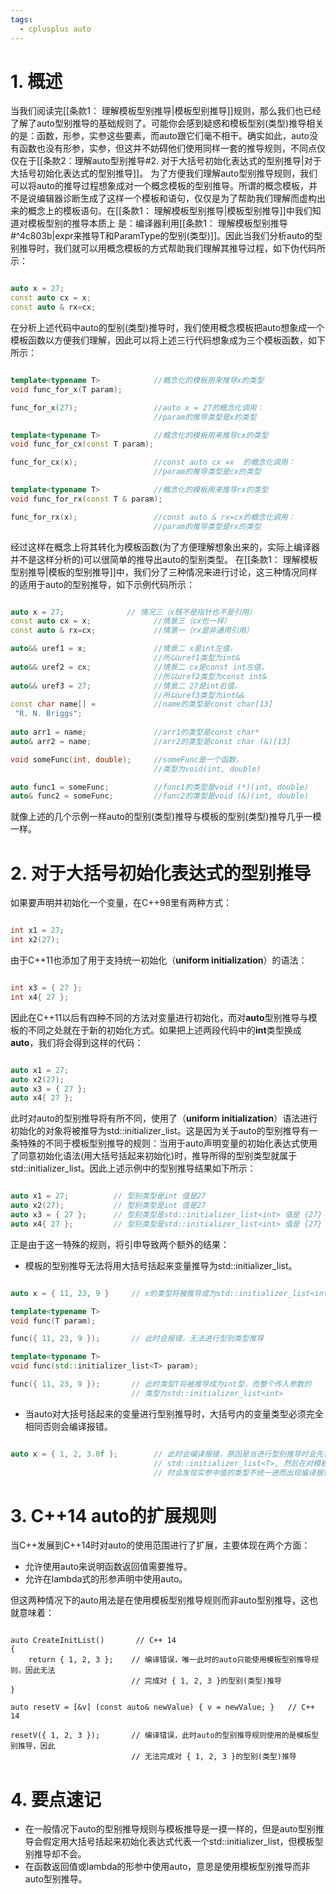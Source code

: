 ```yaml
---
tags:
  - cplusplus auto
---
```


# 1. 概述

当我们阅读完[[条款1： 理解模板型别推导|模板型别推导]]规则，那么我们也已经了解了auto型别推导的基础规则了。可能你会感到疑惑和模板型别(类型)推导相关的是：函数，形参，实参这些要素，而auto跟它们毫不相干。确实如此，auto没有函数也没有形参，实参，但这并不妨碍他们使用同样一套的推导规则，不同点仅仅在于[[条款2：理解auto型别推导#2. 对于大括号初始化表达式的型别推导|对于大括号初始化表达式的型别推导]]。
为了方便我们理解auto型别推导规则，我们可以将auto的推导过程想象成对一个概念模板的型别推导。所谓的概念模板，并不是说编辑器诊断生成了这样一个模板和语句，仅仅是为了帮助我们理解而虚构出来的概念上的模板语句。在[[条款1： 理解模板型别推导|模板型别推导]]中我们知道对模板型别的推导本质上 是：编译器利用[[条款1： 理解模板型别推导#^4c803b|expr来推导T和ParamType的型别(类型)]]。因此当我们分析auto的型别推导时，我们就可以用概念模板的方式帮助我们理解其推导过程，如下伪代码所示：

``` C++ 伪代码

auto x = 27;
const auto cx = x;
const auto & rx=cx;

```

在分析上述代码中auto的型别(类型)推导时，我们使用概念模板把auto想象成一个模板函数以方便我们理解，因此可以将上述三行代码想象成为三个模板函数，如下所示：

``` C++ 伪代码

template<typename T>            //概念化的模板用来推导x的类型
void func_for_x(T param);

func_for_x(27);                 //auto x = 27的概念化调用：
                                //param的推导类型是x的类型

template<typename T>            //概念化的模板用来推导cx的类型
void func_for_cx(const T param);

func_for_cx(x);                 //const auto cx =x  的概念化调用：
                                //param的推导类型是cx的类型

template<typename T>            //概念化的模板用来推导rx的类型
void func_for_rx(const T & param);

func_for_rx(x);                 //const auto & rx=cx的概念化调用：
                                //param的推导类型是rx的类型

```

经过这样在概念上将其转化为模板函数(为了方便理解想象出来的，实际上编译器并不是这样分析的)可以很简单的推导出auto的型别类型。
在[[条款1： 理解模板型别推导|模板的型别推导]]中，我们分了三种情况来进行讨论，这三种情况同样的适用于auto的型别推导，如下示例代码所示：

``` C++ 伪代码

auto x = 27;              // 情况三（x既不是指针也不是引用）
const auto cx = x;              //情景三（cx也一样）
const auto & rx=cx;             //情景一（rx是非通用引用）

auto&& uref1 = x;               //情景二 x是int左值，
                                //所以uref1类型为int&
auto&& uref2 = cx;              //情景二 cx是const int左值，
                                //所以uref2类型为const int&
auto&& uref3 = 27;              //情景二 27是int右值，
                                //所以uref3类型为int&&
const char name[] =             //name的类型是const char[13]
 "R. N. Briggs";
 
auto arr1 = name;               //arr1的类型是const char*
auto& arr2 = name;              //arr2的类型是const char (&)[13]

void someFunc(int, double);     //someFunc是一个函数，
                                //类型为void(int, double)

auto func1 = someFunc;          //func1的类型是void (*)(int, double)
auto& func2 = someFunc;         //func2的类型是void (&)(int, double)

```

就像上述的几个示例一样auto的型别(类型)推导与模板的型别(类型)推导几乎一模一样。

# 2. 对于大括号初始化表达式的型别推导

如果要声明并初始化一个变量，在C++98里有两种方式：

``` C++

int x1 = 27;
int x2(27);

```

由于C++11也添加了用于支持统一初始化（**uniform initialization**）的语法：

``` C++

int x3 = { 27 };
int x4{ 27 };

```

因此在C++11以后有四种不同的方法对变量进行初始化，而对**auto**型别推导与模板的不同之处就在于新的初始化方式。如果把上述两段代码中的**int**类型换成**auto**，我们将会得到这样的代码：

``` C++ 伪代码

auto x1 = 27;
auto x2(27);
auto x3 = { 27 };
auto x4{ 27 };

```

此时对auto的型别推导将有所不同，使用了（**uniform initialization**）语法进行初始化的对象将被推导为std::initializer_list。这是因为关于auto的型别推导有一条特殊的不同于模板型别推导的规则：当用于auto声明变量的初始化表达式使用了同意初始化语法(用大括号括起来初始化)时，推导所得的型别类型就属于std::initializer_list。因此上述示例中的型别推导结果如下所示：

``` C++ 伪代码

auto x1 = 27;          // 型别类型是int 值是27
auto x2(27);           // 型别类型是int 值是27
auto x3 = { 27 };      // 型别类型是std::initializer_list<int> 值是 {27}
auto x4{ 27 };         // 型别类型是std::initializer_list<int> 值是 {27}

```

正是由于这一特殊的规则，将引申导致两个额外的结果：

- 模板的型别推导无法将用大括号括起来变量推导为std::initializer_list。

``` C++ 伪代码

auto x = { 11, 23, 9 }     // x的类型将被推导成为std::initializer_list<int> 

template<typename T>
void func(T param);

func({ 11, 23, 9 });       // 此时会报错，无法进行型别类型推导

template<typename T>
void func(std::initializer_list<T> param);

func({ 11, 23, 9 });       // 此时类型T将被推导成为int型，而整个传入参数的
                           // 类型为std::initializer_list<int>

```

- 当auto对大括号括起来的变量进行型别推导时，大括号内的变量类型必须完全相同否则会编译报错。

``` C++ 伪代码

auto x = { 1, 2, 3.0f };        // 此时会编译报错，原因是当进行型别推导时会先将其推导为
								// std::initializer_list<T>, 然后在对模板的型别进行推导
								// 时会发现实参中值的类型不统一进而出现编译报错

```

# 3. C++14 auto的扩展规则

当C++发展到C++14时对auto的使用范围进行了扩展，主要体现在两个方面：

- 允许使用auto来说明函数返回值需要推导。
- 允许在lambda式的形参声明中使用auto。

但这两种情况下的auto用法是在使用模板型别推导规则而非auto型别推导，这也就意味着：

``` C+++伪代码

auto CreateInitList()       // C++ 14
{
	return { 1, 2, 3 };    // 编译错误，唯一此时的auto只能使用模板型别推导规则，因此无法
						   // 完成对 { 1, 2, 3 }的型别(类型)推导
}

auto resetV = [&v] (const auto& newValue) { v = newValue; }   // C++ 14 

resetV({ 1, 2, 3 });       // 编译错误，此时auto的型别推导规则使用的是模板型别推导，因此
						   // 无法完成对 { 1, 2, 3 }的型别(类型)推导

```


# 4. 要点速记

- 在一般情况下auto的型别推导规则与模板推导是一摸一样的，但是auto型别推导会假定用大括号括起来初始化表达式代表一个std::initializer_list，但模板型别推导却不会。
- 在函数返回值或lambda的形参中使用auto，意思是使用模板型别推导而非auto型别推导。